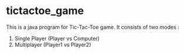 # tictactoe_game

This is a java program for Tic-Tac-Toe game.
It consists of two modes :
1. Single Player (Player vs Computer)
2. Multiplayer (Player1 vs Player2)
